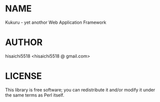 # NAME

Kukuru - yet anothor Web Application Framework

# AUTHOR

hisaichi5518 <hisaichi5518 @ gmail.com>

# LICENSE

This library is free software; you can redistribute it and/or modify
it under the same terms as Perl itself.
